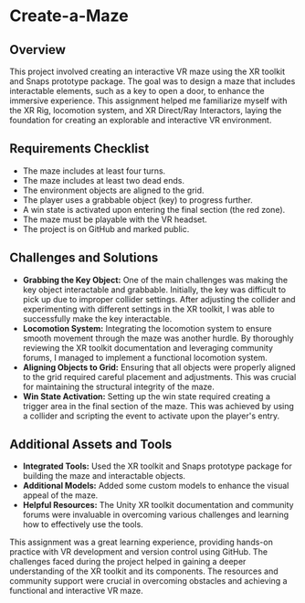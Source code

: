 # Create-a-Maze

## Overview
This project involved creating an interactive VR maze using the XR toolkit and Snaps prototype package. The goal was to design a maze that includes interactable elements, such as a key to open a door, to enhance the immersive experience. This assignment helped me familiarize myself with the XR Rig, locomotion system, and XR Direct/Ray Interactors, laying the foundation for creating an explorable and interactive VR environment.

## Requirements Checklist
- The maze includes at least four turns.
- The maze includes at least two dead ends.
- The environment objects are aligned to the grid.
- The player uses a grabbable object (key) to progress further.
- A win state is activated upon entering the final section (the red zone).
- The maze must be playable with the VR headset.
- The project is on GitHub and marked public.

## Challenges and Solutions
- **Grabbing the Key Object:** One of the main challenges was making the key object interactable and grabbable. Initially, the key was difficult to pick up due to improper collider settings. After adjusting the collider and experimenting with different settings in the XR toolkit, I was able to successfully make the key interactable.
- **Locomotion System:** Integrating the locomotion system to ensure smooth movement through the maze was another hurdle. By thoroughly reviewing the XR toolkit documentation and leveraging community forums, I managed to implement a functional locomotion system.
- **Aligning Objects to Grid:** Ensuring that all objects were properly aligned to the grid required careful placement and adjustments. This was crucial for maintaining the structural integrity of the maze.
- **Win State Activation:** Setting up the win state required creating a trigger area in the final section of the maze. This was achieved by using a collider and scripting the event to activate upon the player's entry.

## Additional Assets and Tools
- **Integrated Tools:** Used the XR toolkit and Snaps prototype package for building the maze and interactable objects.
- **Additional Models:** Added some custom models to enhance the visual appeal of the maze.
- **Helpful Resources:** The Unity XR toolkit documentation and community forums were invaluable in overcoming various challenges and learning how to effectively use the tools.

This assignment was a great learning experience, providing hands-on practice with VR development and version control using GitHub. The challenges faced during the project helped in gaining a deeper understanding of the XR toolkit and its components. The resources and community support were crucial in overcoming obstacles and achieving a functional and interactive VR maze.
